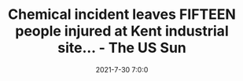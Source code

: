 ---
"title": "Chemical incident leaves FIFTEEN people injured at Kent industrial site... - The US Sun"
"date": "2021-7-30 7:0:0"
"feed_name": "GOOGLENEWSINDUSTRIAL"
"feed_website": "https://news.google.com/search?q=industrial%2Bincident&hl=en-US&gl=US&ceid=US:en"
"feed_rss": "https://news.google.com/rss/search?q=industrial%2Bincident&hl=en-US&gl=US&ceid=US:en"
"link": "https://www.the-sun.com/news/3379387/chemical-incident-fifteen-people-injured-kent-industrial-site/"
"file": "_posts/2021-1-1-b5c285ec487b1f3f66cf001fb3158c6992a260e5.md"
"accident": "1"
"drilling": "0"
"dead": "0"
"injured": "15"
---